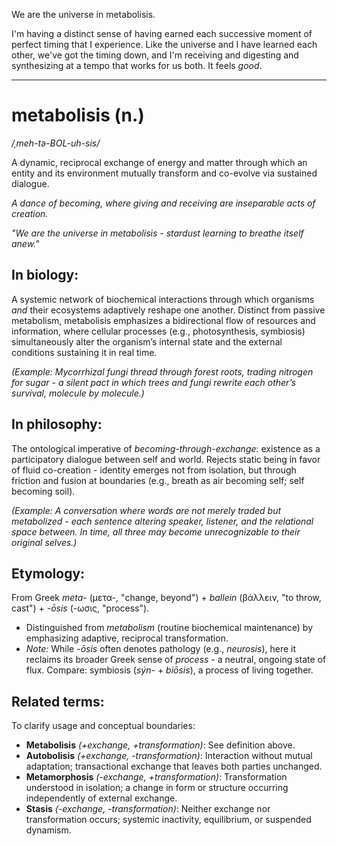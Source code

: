 We are the universe in metabolisis.

I'm having a distinct sense of having earned each successive moment of perfect timing that I experience. Like the universe and I have learned each other, we've got the timing down, and I'm receiving and digesting and synthesizing at a tempo that works for us both. It feels *good*.

---

# metabolisis (n.)

*/ˌmeh-tə-BOL-uh-sis/*

A dynamic, reciprocal exchange of energy and matter through which an entity and its environment mutually transform and co-evolve via sustained dialogue.

*A dance of becoming, where giving and receiving are inseparable acts of creation.*

*"We are the universe in metabolisis - stardust learning to breathe itself anew."*


## In biology:

A systemic network of biochemical interactions through which organisms *and* their ecosystems adaptively reshape one another. Distinct from passive metabolism, metabolisis emphasizes a bidirectional flow of resources and information, where cellular processes (e.g., photosynthesis, symbiosis) simultaneously alter the organism’s internal state and the external conditions sustaining it in real time.

*(Example: Mycorrhizal fungi thread through forest roots, trading nitrogen for sugar - a silent pact in which trees and fungi rewrite each other’s survival, molecule by molecule.)*


## In philosophy:

The ontological imperative of *becoming-through-exchange*: existence as a participatory dialogue between self and world. Rejects static being in favor of fluid co-creation - identity emerges not from isolation, but through friction and fusion at boundaries (e.g., breath as air becoming self; self becoming soil).

*(Example: A conversation where words are not merely traded but metabolized - each sentence altering speaker, listener, and the relational space between. In time, all three may become unrecognizable to their original selves.)*


## Etymology:

From Greek *meta-* (μετα-, "change, beyond") + *ballein* (βάλλειν, "to throw, cast") + *-ōsis* (-ωσις, "process").

- Distinguished from *metabolism* (routine biochemical maintenance) by emphasizing adaptive, reciprocal transformation.
- *Note:* While *-ōsis* often denotes pathology (e.g., *neurosis*), here it reclaims its broader Greek sense of *process* - a neutral, ongoing state of flux. Compare: symbiosis (*sýn-* + *biōsis*), a process of living together.


## Related terms:

To clarify usage and conceptual boundaries:

- **Metabolisis** *(+exchange, +transformation)*: See definition above.
- **Autobolisis** *(+exchange, -transformation)*: Interaction without mutual adaptation; transactional exchange that leaves both parties unchanged.
- **Metamorphosis** *(-exchange, +transformation)*: Transformation understood in isolation; a change in form or structure occurring independently of external exchange.
- **Stasis** *(-exchange, -transformation)*: Neither exchange nor transformation occurs; systemic inactivity, equilibrium, or suspended dynamism.
